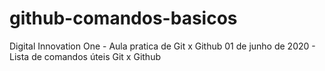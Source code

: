 # github-comandos-basicos
Digital Innovation One - Aula pratica de Git x Github 01 de junho de 2020 - Lista de comandos úteis Git x Github
